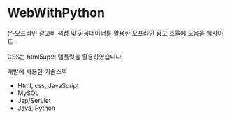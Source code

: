 # WebWithPython

온·오프라인 광고비 책정 및 공공데이터를 활용한 오프라인 광고 효율에 도움을 웹사이트

CSS는 html5up의 템플릿을 활용하였습니다.


개발에 사용한 기술스택 
* Html, css, JavaScript
* MySQL
* Jsp/Servlet
* Java, Python
